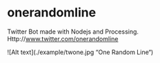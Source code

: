 # onerandomline

Twitter Bot made with Nodejs and Processing. 
Http://www.twitter.com/onerandomline

![Alt text](./example/twone.jpg “One Random Line“)
